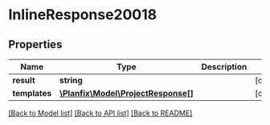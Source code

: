 # InlineResponse20018

## Properties
Name | Type | Description | Notes
------------ | ------------- | ------------- | -------------
**result** | **string** |  | [optional] 
**templates** | [**\Planfix\Model\ProjectResponse[]**](ProjectResponse.md) |  | [optional] 

[[Back to Model list]](../../README.md#documentation-for-models) [[Back to API list]](../../README.md#documentation-for-api-endpoints) [[Back to README]](../../README.md)

